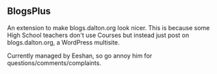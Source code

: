BlogsPlus
---
An extension to make blogs.dalton.org look nicer. This is because some High School teachers don't use Courses but instead just post on blogs.dalton.org, a WordPress multisite.

Currently managed by Eeshan, so go annoy him for questions/comments/complaints.
